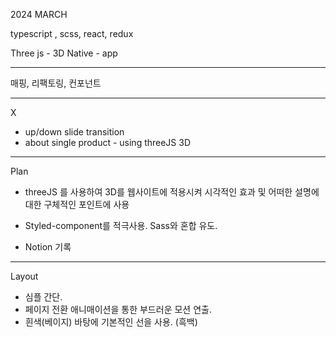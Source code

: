 2024 MARCH

typescript , scss, react, redux

Three js - 3D
Native - app

---

매핑, 리팩토링, 컨포넌트

---

X

- up/down slide transition
- about single product - using threeJS 3D

---

Plan

- threeJS 를 사용하여 3D를 웹사이트에 적용시켜 시각적인 효과 및 어떠한 설명에 대한 구체적인 포인트에 사용
- Styled-component를 적극사용. Sass와 혼합 유도.

- Notion 기록

---

Layout

- 심플 간단.
- 페이지 전환 애니매이션을 통한 부드러운 모션 연출.
- 흰색(베이지) 바탕에 기본적인 선을 사용. (흑백)
